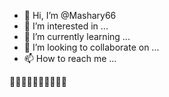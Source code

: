 - 👋 Hi, I’m @Mashary66
- 👀 I’m interested in ...
- 🌱 I’m currently learning ...
- 💞️ I’m looking to collaborate on ...
- 📫 How to reach me ...

<!---
Mashary66/Mashary66 is a ✨ special ✨ repository because its `README.md` (this file) appears on your GitHub profile.
You can click the Preview link to take a look at your changes.
--->🦓🦓🦓🦓🦓🦓🦓🦓🦓🦓
